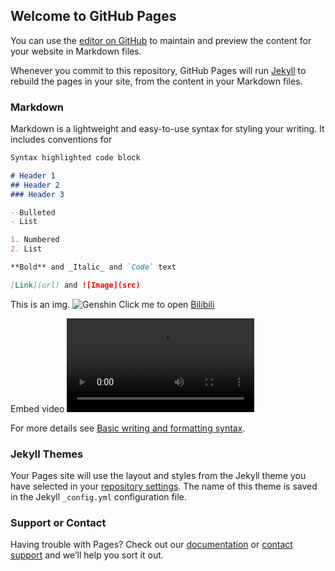 ## Welcome to GitHub Pages

You can use the [editor on GitHub](https://github.com/zerzerzerz/xinanshuji/edit/gh-pages/index.md) to maintain and preview the content for your website in Markdown files.

Whenever you commit to this repository, GitHub Pages will run [Jekyll](https://jekyllrb.com/) to rebuild the pages in your site, from the content in your Markdown files.

### Markdown

Markdown is a lightweight and easy-to-use syntax for styling your writing. It includes conventions for

```markdown
Syntax highlighted code block

# Header 1
## Header 2
### Header 3

- Bulleted
- List

1. Numbered
2. List

**Bold** and _Italic_ and `Code` text

[Link](url) and ![Image](src)
```
This is an img.
![Genshin](./Snipaste_2022-02-18_00-20-14.png)
Click me to open [Bilibili](https://bilibili.com)

Embed video
<video src="//player.bilibili.com/player.html?aid=253853934&bvid=BV1TY411L7ZD&cid=501182278&page=1" allowfullscreen="true"> </video>

For more details see [Basic writing and formatting syntax](https://docs.github.com/en/github/writing-on-github/getting-started-with-writing-and-formatting-on-github/basic-writing-and-formatting-syntax).

### Jekyll Themes

Your Pages site will use the layout and styles from the Jekyll theme you have selected in your [repository settings](https://github.com/zerzerzerz/xinanshuji/settings/pages). The name of this theme is saved in the Jekyll `_config.yml` configuration file.

### Support or Contact

Having trouble with Pages? Check out our [documentation](https://docs.github.com/categories/github-pages-basics/) or [contact support](https://support.github.com/contact) and we’ll help you sort it out.
